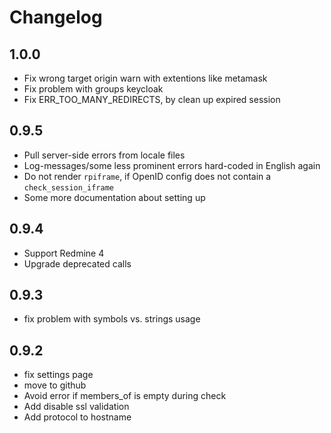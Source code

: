 # Changelog

## 1.0.0
* Fix wrong target origin warn with extentions like metamask
* Fix problem with groups keycloak
* Fix ERR_TOO_MANY_REDIRECTS, by clean up expired session

## 0.9.5
* Pull server-side errors from locale files
* Log-messages/some less prominent errors hard-coded in English again 
* Do not render `rpiframe`, if OpenID config does not contain a `check_session_iframe`
* Some more documentation about setting up

## 0.9.4
* Support Redmine 4
* Upgrade deprecated calls

## 0.9.3
* fix problem with symbols vs. strings usage

## 0.9.2
* fix settings page
* move to github
* Avoid error if members_of is empty during check
* Add disable ssl validation
* Add protocol to hostname
